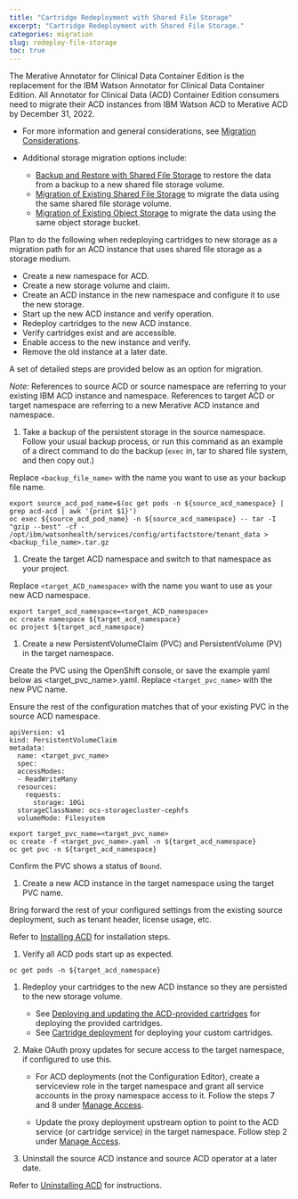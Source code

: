 ```yaml
---
title: "Cartridge Redeployment with Shared File Storage"
excerpt: "Cartridge Redeployment with Shared File Storage."
categories: migration
slug: redeploy-file-storage
toc: true
---
```


The Merative Annotator for Clinical Data Container Edition is the replacement for the IBM Watson Annotator for Clinical Data Container Edition. All Annotator for Clinical Data (ACD) Container Edition consumers need to migrate their ACD instances from IBM Watson ACD to Merative ACD by December 31, 2022.

- For more information and general considerations, see [Migration Considerations](/migration/considerations/).
- Additional storage migration options include:

  - [Backup and Restore with Shared File Storage](/migration/restore-file-storage/) to restore the data from a backup to a new shared file storage volume.
  - [Migration of Existing Shared File Storage](/migration/migrate-file-storage/) to migrate the data using the same shared file storage volume.
  - [Migration of Existing Object Storage](/migration/migrate-object-storage/) to migrate the data using the same object storage bucket.

Plan to do the following when redeploying cartridges to new storage as a migration path for an ACD instance that uses shared file storage as a storage medium.

- Create a new namespace for ACD.
- Create a new storage volume and claim.
- Create an ACD instance in the new namespace and configure it to use the new storage.
- Start up the new ACD instance and verify operation.
- Redeploy cartridges to the new ACD instance.
- Verify cartridges exist and are accessible.
- Enable access to the new instance and verify.
- Remove the old instance at a later date.

A set of detailed steps are provided below as an option for migration.

_Note:_ References to source ACD or source namespace are referring to your existing IBM ACD instance and namespace. References to target ACD or target namespace are referring to a new Merative ACD instance and namespace.

1. Take a backup of the persistent storage in the source namespace. Follow your usual backup process, or run this command as an example of a direct command to do the backup (`exec` in, tar to shared file system, and then copy out.)

  Replace `<backup_file_name>` with the name you want to use as your backup file name.

  ```
  export source_acd_pod_name=$(oc get pods -n ${source_acd_namespace} | grep acd-acd | awk '{print $1}')
  oc exec ${source_acd_pod_name} -n ${source_acd_namespace} -- tar -I "gzip --best" -cf - /opt/ibm/watsonhealth/services/config/artifactstore/tenant_data > <backup_file_name>.tar.gz
  ```

1. Create the target ACD namespace and switch to that namespace as your project.

  Replace `<target_ACD_namespace>` with the name you want to use as your new ACD namespace.

  ```
  export target_acd_namespace=<target_ACD_namespace>
  oc create namespace ${target_acd_namespace}
  oc project ${target_acd_namespace}
  ```

1. Create a new PersistentVolumeClaim (PVC) and PersistentVolume (PV) in the target namespace.

  Create the PVC using the OpenShift console, or save the example yaml below as <target_pvc_name>.yaml. Replace `<target_pvc_name>` with the new PVC name.

  Ensure the rest of the configuration matches that of your existing PVC in the source ACD namespace.

  ```
  apiVersion: v1
  kind: PersistentVolumeClaim
  metadata:
    name: <target_pvc_name>
    spec:
    accessModes:
    - ReadWriteMany
    resources:
      requests:
        storage: 10Gi
    storageClassName: ocs-storagecluster-cephfs
    volumeMode: Filesystem
  ```

  ```
  export target_pvc_name=<target_pvc_name>
  oc create -f <target_pvc_name>.yaml -n ${target_acd_namespace}
  oc get pvc -n ${target_acd_namespace}
  ```
  Confirm the PVC shows a status of `Bound`.

1. Create a new ACD instance in the target namespace using the target PVC name.

  Bring forward the rest of your configured settings from the existing source deployment, such as tenant header, license usage, etc.

  Refer to [Installing ACD](/installing/installing/) for installation steps.

1. Verify all ACD pods start up as expected.

  ```
  oc get pods -n ${target_acd_namespace}
  ```

1. Redeploy your cartridges to the new ACD instance so they are persisted to the new storage volume.

    - See [Deploying and updating the ACD-provided cartridges](/usage/getting-started/#deploying-and-updating-the-acd-provided-cartridges) for deploying the provided cartridges.
    - See [Cartridge deployment](/usage/customizing/#cartridge-deployment) for deploying your custom cartridges.

1. Make OAuth proxy updates for secure access to the target namespace, if configured to use this.

    - For ACD deployments (not the Configuration Editor), create a serviceview role in the target namespace and grant all service accounts in the proxy namespace access to it. Follow the steps 7 and 8 under [Manage Access](/security/manage-access/).

    - Update the proxy deployment upstream option to point to the ACD service (or cartridge service) in the target namespace. Follow step 2 under [Manage Access](/security/manage-access/).

1. Uninstall the source ACD instance and source ACD operator at a later date.

  Refer to [Uninstalling ACD](https://merative.github.io/acd-containers/installing/uninstalling/) for instructions.
